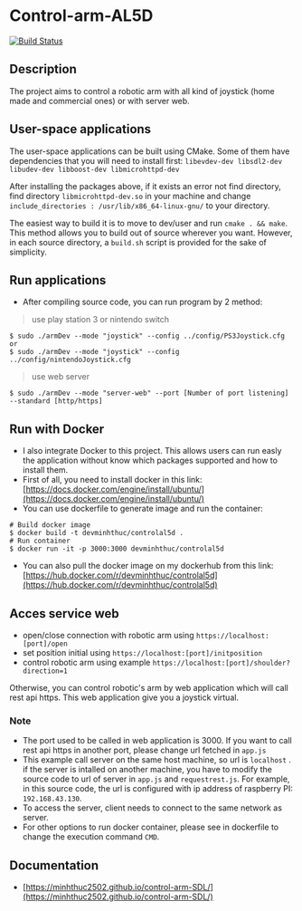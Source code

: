 # Control-arm-AL5D
[![Build Status](https://travis-ci.com/minhthuc2502/control-arm-SDL.svg?branch=master)](https://travis-ci.com/minhthuc2502/control-arm-SDL)

## Description
The project aims to control a robotic arm with all kind of joystick (home made and commercial ones) or with server web.

## User-space applications

The user-space applications can be built using CMake. Some of them have dependencies that you will need to install first: `libevdev-dev libsdl2-dev libudev-dev libboost-dev libmicrohttpd-dev`

After installing the packages above, if it exists an error not find directory, find directory `libmicrohttpd-dev.so` in your machine and change `include_directories : /usr/lib/x86_64-linux-gnu/` to your directory.

The easiest way to build it is to move to dev/user and run `cmake . && make`. This method allows you to build out of source wherever you want.
However, in each source directory, a `build.sh` script is provided for the sake of simplicity.

## Run applications
- After compiling source code, you can run program by 2 method:
> use play station 3 or nintendo switch
```
$ sudo ./armDev --mode "joystick" --config ../config/PS3Joystick.cfg
or 
$ sudo ./armDev --mode "joystick" --config ../config/nintendoJoystick.cfg
```
> use web server
```
$ sudo ./armDev --mode "server-web" --port [Number of port listening] --standard [http/https]
```

## Run with Docker
- I also integrate Docker to this project. This allows users can run easly the application without know which packages supported and how to install them.
- First of all, you need to install docker in this link: [https://docs.docker.com/engine/install/ubuntu/](https://docs.docker.com/engine/install/ubuntu/)
- You can use dockerfile to generate image and run the container:

```
# Build docker image
$ docker build -t devminhthuc/controlal5d .
# Run container
$ docker run -it -p 3000:3000 devminhthuc/controlal5d
```
- You can also pull the docker image on my dockerhub from this link:
[https://hub.docker.com/r/devminhthuc/controlal5d](https://hub.docker.com/r/devminhthuc/controlal5d)

## Acces service web

- open/close connection with robotic arm using `https://localhost:[port]/open`
- set position initial using `https://localhost:[port]/initposition`
- control robotic arm using example `https://localhost:[port]/shoulder?direction=1`

Otherwise, you can control robotic's arm by web application which will call rest api https. This web application give you a joystick virtual.

### Note

- The port used to be called in web application is 3000. If you want to call rest api https in another port, please change url fetched in `app.js` 
- This example call server on the same host machine, so url is `localhost` . if the server is intalled on another machine, you have to modify the source code to url of server in `app.js` and `requestrest.js`. For example, in this source code, the url is configured with ip address of raspberry PI: `192.168.43.130`.
- To access the server, client needs to connect to the same network as server.
- For other options to run docker container, please see in dockerfile to change the execution command `CMD`.

## Documentation

- [https://minhthuc2502.github.io/control-arm-SDL/](https://minhthuc2502.github.io/control-arm-SDL/)
